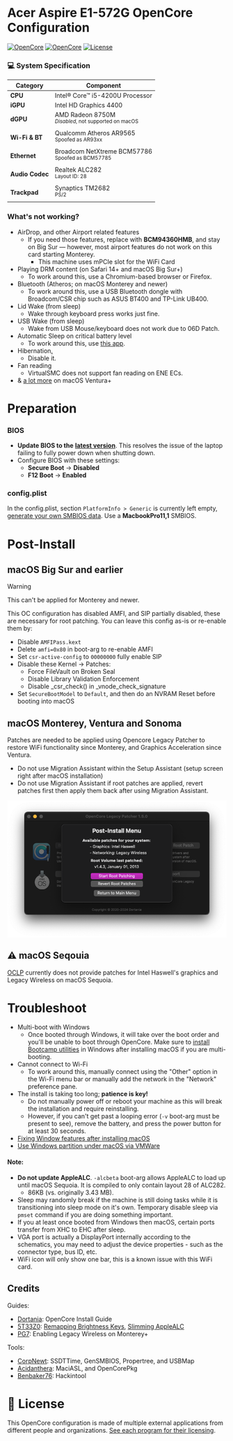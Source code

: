 # Acer Aspire E1-572G OpenCore Configuration


[![OpenCore](https://img.shields.io/badge/OpenCore-1.0.0-blue.svg)](https://github.com/acidanthera/OpenCorePkg)
[![OpenCore](https://img.shields.io/badge/macOS-Sonoma-green.svg)](https://github.com/acidanthera/OpenCorePkg)
[![License](https://img.shields.io/badge/License-MIT-purple.svg)](https://github.com/unitedastronomer/E1-572G-Hackintosh/blob/main/LICENSE.md)<br>

### 💻 System Specification

| Category       | Component                               |
|----------------|-----------------------------------------|
| **CPU**        | Intel® Core™ i5-4200U Processor         |
| **iGPU**       | Intel HD Graphics 4400                |
| **dGPU**       | AMD Radeon 8750M  <br><sup>_Disabled_, not supported on macOS</sup>        |
| **Wi-Fi & BT** | Qualcomm Atheros AR9565 <br><sup>Spoofed as AR93xx</sup>      |
| **Ethernet**   | Broadcom NetXtreme BCM57786 <br><sup>Spoofed as BCM57785</sup>                           |
| **Audio Codec**| Realtek ALC282<br><sup>Layout ID: 28</sup>                                   |
| **Trackpad**   | Synaptics TM2682 <br><sup>PS/2</sup>                                          |


### What's not working?

- AirDrop, and other Airport related features
	- If you need those features, replace with **BCM94360HMB**, and stay on Big Sur — however, most airport features do not work on this card starting Monterey.
		- This machine uses mPCIe slot for the WiFi Card
- Playing DRM content (on Safari 14+ and macOS Big Sur+)
	- To work around this, use a Chromium-based browser or Firefox.
- Bluetooth (Atheros; on macOS Monterey and newer)
	- To work around this, use a USB Bluetooth dongle with Broadcom/CSR chip such as ASUS BT400 and TP-Link UB400.
- Lid Wake (from sleep)
	- Wake through keyboard press works just fine.
- USB Wake  (from sleep)
	- Wake from USB Mouse/keyboard does not work due to 06D Patch.
- Automatic Sleep on critical battery level
	- To work around this, use [this app](https://github.com/HsOjo/SleeperX).
- Hibernation[.](https://github.com/acidanthera/bugtracker/issues/386#issuecomment-503042790)
	- Disable it. 
- Fan reading
	- VirtualSMC does not support fan reading on ENE ECs.
 - & [a lot more](https://github.com/dortania/OpenCore-Legacy-Patcher/issues/1008) on macOS Ventura+

# Preparation

### BIOS 

*  **Update BIOS to the** [**latest version**](https://www.acer.com/us-en/support/product-support/Aspire_E1-572G). This resolves the issue of the laptop failing to fully power down when shutting down.
* Configure BIOS with these settings:
	* **Secure Boot** &rarr; **Disabled**
	* **F12 Boot** &rarr; **Enabled**

### config.plist

In the config.plist, section <code>PlatformInfo > Generic</code> is currently left empty, [generate your own SMBIOS data](https://github.com/corpnewt/GenSMBIOS). Use a **MacbookPro11,1** SMBIOS.

# Post-Install

## macOS Big Sur and earlier
> [!WARNING]  
> This can't be applied for Monterey and newer.

This OC configuration has disabled AMFI, and SIP partially disabled, these are necessary for root patching.  You can leave this config as-is or re-enable them by:
* Disable `AMFIPass.kext`
* Delete `amfi=0x80` in boot-arg to re-enable AMFI
* Set `csr-active-config` to `00000000` fully enable SIP
 * Disable these Kernel -> Patches:
   * Force FileVault on Broken Seal
   * Disable Library Validation Enforcement
   * Disable _csr_check() in _vnode_check_signature
* Set `SecureBootModel` to `Default`, and then do an NVRAM Reset before booting into macOS


## macOS Monterey, Ventura and Sonoma

Patches are needed to be applied using Opencore Legacy Patcher to restore WiFi functionality since Monterey, and Graphics Acceleration since Ventura. 

 * Do not use Migration Assistant within the Setup Assistant (setup screen right after macOS installation)
 * Do not use Migration Assistant if root patches are applied, revert patches first then apply them back after using Migration Assistant.

<div align="center">
<img align="center" src="./assets/oclp.png" width="600">
</div>


## ⚠️ macOS Seqouia

[OCLP](https://github.com/dortania/OpenCore-Legacy-Patcher) currently does not provide patches for Intel Haswell's graphics and Legacy Wireless on macOS Sequoia.


# Troubleshoot
* Multi-boot with Windows
	* Once booted through Windows, it will take over the boot order and you'll be unable to boot through OpenCore. Make sure to [install Bootcamp utilities](https://dortania.github.io/OpenCore-Post-Install/multiboot/bootcamp.html#installation) in Windows after installing macOS if you are multi-booting.
* Cannot connect to Wi-Fi
	* To work around this, manually connect using the "Other" option in the Wi-Fi menu bar or manually add the network in the "Network" preference pane.
* The install is taking too long; **patience is key!**
	* Do not manually power off or reboot your machine as this will break the installation and require reinstalling. 
	* However, if you can't get past a looping error (`-v` boot-arg must be present to see), remove the battery, and press the power button for at least 30 seconds.
* [Fixing Window features after installing macOS](https://github.com/5T33Z0/OC-Little-Translated/blob/main/I_Windows/Windows_fixes.md)
* [Use Windows partition under macOS via VMWare](https://github.com/mackonsti/s145-14iwl/blob/master/Fusion.md)


#### Note:
* **Do not update AppleALC**. `-alcbeta` boot-arg allows AppleALC to load up until macOS Sequoia. It is compiled to only contain layout 28 of ALC282. 
	* 86KB (vs. originally 3.43 MB).
* Sleep may randomly break if the machine is still doing tasks while it is transitioning into sleep mode on it's own. Temporary disable sleep via `pmset` command if you are doing something important.
* If you at least once booted from Windows then macOS, certain ports transfer from XHC to EHC after sleep.
* VGA port is actually a DisplayPort internally according to the schematics, you may need to adjust the device properties - such as the connector type, bus ID, etc.  
* WiFi icon will only show one bar, this is a known issue with this WiFi card.

## Credits

Guides:
- [Dortania](https://dortania.github.io/OpenCore-Install-Guide/config.plist/haswell.html): OpenCore Install Guide
- [5T33Z0](https://github.com/5T33Z0): [Remapping Brightness Keys](https://github.com/5T33Z0/OC-Little-Translated/blob/main/05_Laptop-specific_Patches/Fixing_Keyboard_Mappings_and_Brightness_Keys/Customizing_ThinkPad_Keyboard_Shortcuts.md), [Slimming AppleALC](https://github.com/5T33Z0/AppleALC-Guides/tree/main/Slimming_AppleALC)
- [PG7](https://www.insanelymac.com/forum/topic/359007-wifi-atheros-monterey-ventura-sonoma-work/): Enabling Legacy Wireless on Monterey+

Tools:
- [CorpNewt](https://github.com/corpnewt/SSDTTime): SSDTTime, GenSMBIOS, Propertree, and USBMap
- [Acidanthera](https://github.com/acidanthera/MaciASL): MaciASL, and OpenCorePkg
- [Benbaker76](https://github.com/benbaker76/Hackintool): Hackintool


# 📜 **License** 

This OpenCore configuration is made of multiple external applications from different people and organizations. [See each program for their licensing](assets/REFERENCE.md).

